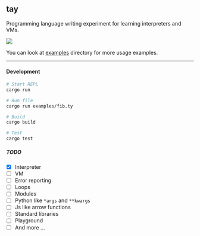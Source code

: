 ## tay

Programming language writing experiment for learning interpreters and VMs.

![](https://mesuutt.com/static/tay/tay-lang.svg)

You can look at [examples](https://github.com/mesuutt/tay/tree/master/examples) directory for more usage examples.

---

#### Development

```sh
# Start REPL
cargo run

# Run file
cargo run examples/fib.ty

# Build
cargo build

# Test
cargo test
```

##### TODO

- [x] Interpreter
- [ ] VM
- [ ] Error reporting
- [ ] Loops
- [ ] Modules
- [ ] Python like `*args` and `**kwargs`
- [ ] Js like arrow functions
- [ ] Standard libraries
- [ ] Playground
- [ ] And more ...
